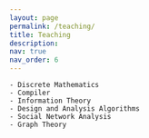 ```yaml
---
layout: page
permalink: /teaching/
title: Teaching
description: 
nav: true
nav_order: 6
---
```


    - Discrete Mathematics
    - Compiler
    - Information Theory
    - Design and Analysis Algorithms
    - Social Network Analysis
    - Graph Theory
